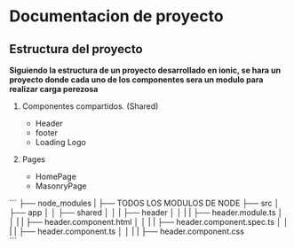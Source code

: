 # Documentacion de proyecto

## Estructura del proyecto
**Siguiendo la estructura de un proyecto desarrollado en ionic, se hara un proyecto donde cada uno de los componentes sera un modulo para realizar carga perezosa**

1.  Componentes compartidos. (Shared)
    - Header
    - footer 
    - Loading Logo

2. Pages 
    - HomePage 
    - MasonryPage

´´´
├── node_modules
|   ├── TODOS LOS MODULOS DE NODE
├── src
│   ├── app 
│   │   ├── shared 
│   │   |   ├── header
│   │   |   |   ├── header.module.ts
│   │   |   |   ├── header.component.html
│   │   |   |   ├── header.component.spec.ts
│   │   |   |   ├── header.component.ts
│   │   |   |   ├── header.component.css         
´´´

